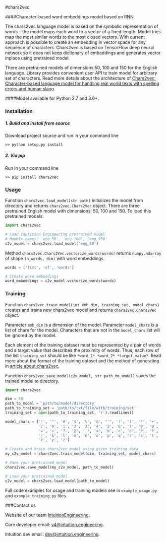 #chars2vec

####Character-based word embeddings model based on RNN


The chars2vec language model is based on the symbolic representation of words 
– the model maps each word to a vector of a fixed length. Model tries map the 
most similar words to the most closed vectors. With current approach is possible 
to create an embedding in vector space for any sequence of characters. 
Chars2vec is based on TensorFlow deep neural network so it does not keep 
dictionary of embeddings and generates vector inplace using pretrained model.  

There are pretrained models of dimensions 50, 100 and 150 for the English 
language. Library provides convenient user API to train model for arbitrary 
set of characters.  Read more details about the architecture of [Chars2vec: 
Character-based language model for handling real world texts with spelling 
errors and human slang](https://towardsdatascience.com).

####Model available for Python 2.7 and 3.0+.

### Installation

<h5> 1. Build and install from source </h5>
Download project source and run in your command line

~~~shell
>> python setup.py install
~~~

<h5> 2. Via pip </h5>
Run in your command line

~~~shell
>> pip install chars2vec
~~~

### Usage

Function `chars2vec.load_model(str path)` initializes the model from directory 
and returns `chars2vec.Chars2Vec` object.
There are three pretrained English model with dimensions: 50, 100 and 150.
To load this pretrained models:

~~~python
import chars2vec

# Load Inutition Engineering pretrained model
# Models names: 'eng_50', 'eng_100', 'eng_150'
c2v_model = chars2vec.load_model('eng_50')
~~~ 
Method `chars2vec.Chars2Vec.vectorize_words(words)` returns `numpy.ndarray` of shape `(n_words, dim)` with word embeddings.

~~~python
words = ['list', 'of', 'words']

# Create word embeddings
word_embeddings = c2v_model.vectorize_words(words)
~~~

### Training

Function `chars2vec.train_model(int emb_dim, training_set, model_chars)` 
creates and trains new chars2vec model and returns `chars2vec.Chars2Vec` object.

Parameter `emb_dim` is a dimension of the model. Parameter `model_chars`
is a list of chars for the model. Characters that are not in the `model_chars`
 list will be ignored by the model. 

Each element of the training dataset must be represented by a pair of words
and a target value that describes the proximity of words. 
Thus, each row of the list `training_set` should be like `*word_1* *word_2* *target_value*`.
Read more about the format of the training dataset and the method 
of generating in [article about chars2vec](https://towardsdatascience.com).

Function `chars2vec.save_model(c2v_model, str path_to_model)` saves the trained model to directory.


~~~python
import chars2vec

dim = 50
path_to_model = 'path/to/model/directory'
path_to_training_set = 'path/to/txt/file/with/training/set'
training_set = open(path_to_training_set, 'r').readlines()

model_chars = ['!', '"', '#', '$', '%', '&', "'", '(', ')', '*', '+', ',', '-', '.',
               '/', '0', '1', '2', '3', '4', '5', '6', '7', '8', '9', ':', ';', '<',
               '=', '>', '?', '@', '_', 'a', 'b', 'c', 'd', 'e', 'f', 'g', 'h', 'i',
               'j', 'k', 'l', 'm', 'n', 'o', 'p', 'q', 'r', 's', 't', 'u', 'v', 'w',
               'x', 'y', 'z']

# Create and train chars2vec model using given training data
my_c2v_model = chars2vec.train_model(dim, training_set, model_chars)

# Save your pretrained model
chars2vec.save_model(my_c2v_model, path_to_model)

# Load your pretrained model 
c2v_model = chars2vec.load_model(path_to_model)
~~~

Full code examples for usage and training models see in
`example_usage.py` and `example_training.py` files.


###Contact us

Website of our team [IntuitionEngineering](https://intuition.engineering).

Core developer email: v4@intuition.engineering.

Intuition dev email: dev@intuition.engineering.
